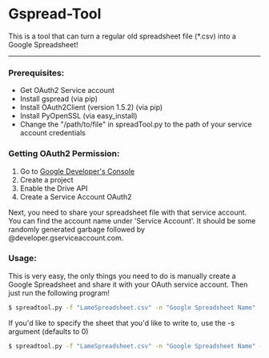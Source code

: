 Gspread-Tool
===================


This is a tool that can turn a regular old spreadsheet file (*.csv) into a Google Spreadsheet!

--------
### Prerequisites:

- Get OAuth2 Service account
- Install gspread (via pip)
- Install OAuth2Client (version 1.5.2) (via pip)
- Install PyOpenSSL (via easy_install)
- Change the "/path/to/file" in spreadTool.py to the path of your service account credentials

 

### Getting OAuth2 Permission:
1. Go to [Google Developer's Console](http://developers.google.com/console)
2. Create a project
3. Enable the Drive API
4. Create a Service Account OAuth2

Next, you need to share your spreadsheet file with that service account.  You can find the account name under 'Service Account'. It should be some randomly generated garbage followed by @developer.gserviceaccount.com.

### Usage:

This is very easy, the only things you need to do is manually create a Google Spreadsheet and share it with your OAuth service account.  Then just run the following program!

```sh
$ spreadtool.py -f "LameSpreadsheet.csv" -n "Google Spreadsheet Name"
```
If you'd like to specify the sheet that you'd like to write to, use the -s argument (defaults to 0)
```sh
$ spreadtool.py -f "LameSpreadsheet.csv" -n "Google Spreadsheet Name" -s 0
```